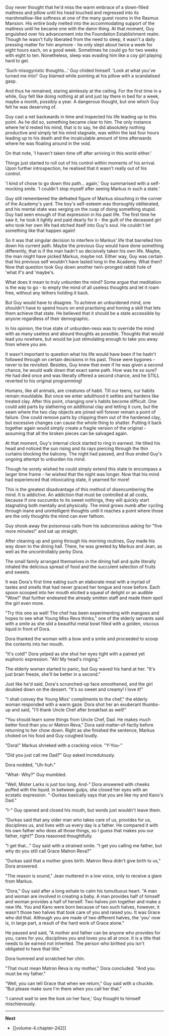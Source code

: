 
Guy never thought that he'd miss the warm embrace of a down-filled mattress and pillow until his head touched and regressed into its marshmallow-like softness at one of the many guest rooms in the Rasmus Mansion. His entire body melted into the accommodating support of the mattress until he became one with the damn thing. At that moment, Guy anguished over his advancement into the Foundation Establishment realm. Though he wasn't fully liberated from the need to sleep, it wasn't a daily pressing matter for him anymore - he only slept about twice a week for eight hours each, on a good week. Sometimes he could go for two weeks with eight to ten. Nonetheless, sleep was evading him like a coy girl playing hard to get.

'Such misogynistic thoughts...' Guy chided himself. 'Look at what you've turned me into!' Guy blamed while pointing at his pillow with a scandalised gasp.

And thus he remained, staring aimlessly at the ceiling. For the first time in a while, Guy felt like doing nothing at all and just lay there in bed for a week, maybe a month, possibly a year. A dangerous thought, but one which Guy felt he was deserving of.

Guy cast a net backwards in time and inspected his life leading up to this point. As he did so, something became clear to him. The only instance where he'd rested his mind, that is to say, he did absolutely nothing productive and simply let his mind stagnate, was within the last four hours leading up to his death and the incalculable amount of time afterwards where he was floating around in the void.

On that note, 'I haven't taken time off after arriving in this world either.'

Things just started to roll out of his control within moments of his arrival. Upon further introspection, he realised that it wasn't really out of his control.

'I kind of chose to go down this path... again,' Guy summarised with a self-mocking smile. 'I couldn't stop myself after seeing Markus in such a state.'

Guy still remembered the defeated figure of Markus slouching in the corner of the Academy's yard. The boy's self-esteem was thoroughly obliterated, and his mental state was verging on the cusp of doing something stupid. Guy had seen enough of that expression in his past life. The first time he saw it, he took it lightly and paid dearly for it - the guilt of the deceased girl who took her own life had etched itself into Guy's soul. He couldn't let something like that happen again!

So it was that singular decision to interfere in Markus' life that barrelled him down his current path. Maybe the previous Guy would have done something differently, that is if the man hadn't so decisively taken his own life. Maybe, the man might have picked Markus, maybe not. Either way, Guy was certain that his previous self wouldn't have lasted long in the Academy. What then? Now that question took Guy down another twin-pronged rabbit hole of 'what if's and 'maybe's.

What does it mean to truly unburden the mind? Some argue that meditation is the way to go - to empty the mind of all useless thoughts and let it roam free, without any tethers holding it back.

But Guy would have to disagree. To achieve an unburdened mind, one shouldn't have to spend hours on end practising and honing a skill that lets them achieve that state. He believed that it should be a state accessible by anyone regardless of their demographic.

In his opinion, the true state of unburden-ness was to override the mind with as many useless and absurd thoughts as possible. Thoughts that would lead you nowhere, but would be just stimulating enough to take you away from where you are.

It wasn't important to question what his life would have been if he hadn't followed through on certain decisions in his past. Those were bygones - never to be revisited. Besides, Guy knew that even if he was given a second chance, he would walk down that exact same path. How was he so sure? He had died once and was literally offered a second chance, and he STILL reverted to his original programming!

Humans, like all animals, are creatures of habit. Till our teens, our habits remain mouldable. But once we enter adulthood it settles and hardens like treated clay. After this point, changing one's habits become difficult. One could add parts by slathering on additional clay and letting it cure, but the seam where the two clay objects are joined will forever remain a point of failure. One could remove parts by chipping them out of the hardened clay, but excessive changes can cause the whole thing to shatter. Putting it back together again would simply create a fragile version of the original - assuming that all the broken pieces can be salvaged again.

At that moment, Guy's internal clock started to ring in earnest. He tilted his head and noticed the sun rising and its rays piercing through the thin curtains blocking the balcony. The night had passed, and thus ended Guy's ongoing attempt to unburden his mind.

Though he sorely wished he could simply extend this state to encompass a larger time frame - he wished that the night was longer. Now that his mind had experienced that intoxicating state, it yearned for more!

This is the greatest disadvantage of this method of disencumbering the mind. It is addictive. An addiction that must be controlled at all costs, because if one succumbs to its sweet nothings, they will quickly start stagnating both mentally and physically. The mind grows numb after cycling through inane and unintelligent thoughts until it reaches a point where those are the only thoughts the mind can ever fathom.

Guy shook away the poisonous calls from his subconscious asking for "five more minutes!" and sat up straight.

After cleaning up and going through his morning routines, Guy made his way down to the dining hall. There, he was greeted by Markus and Jean, as well as the uncontrollably perky Dora.

The small family arranged themselves in the dining hall and quite literally inhaled the delicious spread of food and the succulent selection of fruits and sweets.

It was Dora's first time eating such an elaborate meal with a myriad of tastes and smells that had never graced her tongue and nose before. Each spoon scooped into her mouth elicited a squeal of delight or an audible "Wow!" that further endeared the already smitten staff and made them spoil the girl even more.

"Try this one as well! The chef has been experimenting with mangoes and hopes to see what Young Miss Reva thinks," one of the elderly servants said with a smile as she slid a beautiful metal bowl filled with a golden, viscous liquid in front of Dora.

Dora thanked the woman with a bow and a smile and proceeded to scoop the contents into her mouth.

"It's cold!" Dora yelped as she shut her eyes tight with a pained yet euphoric expression. "Ah! My head's ringing."

The elderly woman started to panic, but Guy waved his hand at her. "It's just brain freeze, she'll be better in a second."

Just like he'd said, Dora's scrunched-up face smoothened, and the girl doubled down on the dessert. "It's so sweet and creamy! I love it!"

"I shall convey the Young Miss' compliments to the chef," the elderly woman responded with a warm gaze. Dora shot her an exuberant thumbs-up and said, "I'll thank Uncle Chef after breakfast as well!"

"You should learn some things from Uncle Chef, Dad. He makes much better food than you or Matron Reva," Dora said matter-of-factly before returning to her chow down. Right as she finished the sentence, Markus choked on his food and Guy coughed loudly.

"Dora!" Markus shrieked with a cracking voice. "Y-You-"

"Did you just call me Dad?" Guy asked incredulously.

Dora nodded, "Uh-huh."

"What- Why?" Guy mumbled.

"Well, Mister Larks is just too long. And-" Dora answered with cheeks puffed with the liquid. In between gulps, she closed her eyes with an ecstatic expression. "-Durkas basically says that you are like my and Kano's Dad."

"I-" Guy opened and closed his mouth, but words just wouldn't leave them.

"Durkas said that any older man who takes care of us, provides for us, disciplines us, and lives with us every day is a father. He compared it with his own father who does all those things, so I guess that makes you our father, right?" Dora reasoned thoughtfully.

"I get that..." Guy said with a strained smile. "I get you calling me father, but why do you still call Grace Matron Reva?"

"Durkas said that a mother gives birth. Matron Reva didn't give birth to us," Dora answered.

"The reason is sound," Jean muttered in a low voice, only to receive a glare from Markus.

"Dora," Guy said after a long exhale to calm his tumultuous heart. "A man and woman are involved in creating a baby. A man provides half of himself and woman provides a half of herself. Two halves join together and make a new life. You and Kano were born because of two such halves, however, it wasn't those two halves that took care of you and raised you. It was Grace who did that. Although you are made of two different halves, the 'you' now is, in large part, a result of the hard work of Grace alone."

He paused and said, "A mother and father can be anyone who provides for you, cares for you, disciplines you and loves you all at once. It is a title that needs to be earned not inherited. The person who birthed you isn't obligated to have that title."

Dora hummed and scratched her chin.

"That must mean Matron Reva is my mother," Dora concluded. "And you must be my father."

"Well, you can tell Grace that when we return," Guy said with a chuckle. "But please make sure I'm there when you call her that."

'I cannot wait to see the look on her face,' Guy thought to himself mischievously.

____

**Next**
* [[volume-4.chapter-242]]